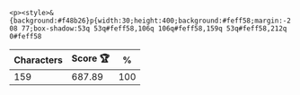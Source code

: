 `<p><style>&{background:#f48b26}p{width:30;height:400;background:#feff58;margin:-208 77;box-shadow:53q 53q#feff58,106q 106q#feff58,159q 53q#feff58,212q 0#feff58`

| Characters | Score 🏆 | %   |
| ---------- | -------- | --- |
| 159        | 687.89   | 100 |
